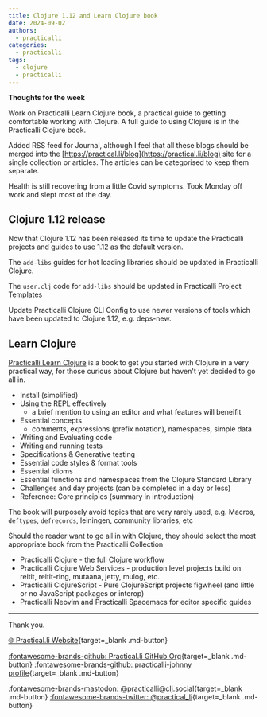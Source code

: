 ```yaml
---
title: Clojure 1.12 and Learn Clojure book
date: 2024-09-02
authors:
  - practicalli
categories:
  - practicalli
tags:
  - clojure
  - practicalli
---
```


**Thoughts for the week**

Work on Practicalli Learn Clojure book, a practical guide to getting comfortable working with Clojure.  A full guide to using Clojure is in the Practicalli Clojure book.

Added RSS feed for Journal, although I feel that all these blogs should be merged into the [https://practical.li/blog](https://practical.li/blog) site for a single collection or articles.  The articles can be categorised to keep them separate.

Health is still recovering from a little Covid symptoms.  Took Monday off work and slept most of the day.

<!-- more -->

## Clojure 1.12 release

Now that Clojure 1.12 has been released its time to update the Practicalli projects and guides to use 1.12 as the default version.

The `add-libs` guides for hot loading libraries should be updated in Practicalli Clojure.

The `user.clj` code for `add-libs` should be updated in Practicalli Project Templates

Update Practicalli Clojure CLI Config to use newer versions of tools which have been updated to Clojure 1.12, e.g. deps-new.


## Learn Clojure

[Practicalli Learn Clojure](https://practical.li/learn-clojure/) is a book to get you started with Clojure in a very practical way, for those curious about Clojure but haven't yet decided to go all in.

- Install (simplified)
- Using the REPL effectively
  - a brief mention to using an editor and what features will beneifit
- Essential concepts
  - comments, expressions (prefix notation), namespaces, simple data
- Writing and Evaluating code
- Writing and running tests
- Specifications & Generative testing
- Essential code styles & format tools
- Essential idioms
- Essential functions and namespaces from the Clojure Standard Library
- Challenges and day projects (can be completed in a day or less)
- Reference: Core principles (summary in introduction)

The book will purposely avoid topics that are very rarely used, e.g. Macros, `deftypes`, `defrecords`, leiningen, community libraries, etc

Should the reader want to go all in with Clojure, they should select the most appropriate book from the Practicalli Collection

- Practicalli Clojure - the full Clojure workflow
- Practicalli Clojure Web Services - production level projects build on reitit, reitit-ring, mutaana, jetty, mulog, etc.
- Practicalli ClojureScript - Pure ClojureScript projects figwheel (and little or no JavaScript packages or interop)
- Practicalli Neovim and Practicalli Spacemacs for editor specific guides


---
Thank you.

[:globe_with_meridians: Practical.li Website](https://practical.li){target=_blank .md-button}

[:fontawesome-brands-github: Practical.li GitHub Org](https://github.com/practicalli){target=_blank .md-button}
[:fontawesome-brands-github: practicalli-johnny profile](https://github.com/practicalli-johnny){target=_blank .md-button}

[:fontawesome-brands-mastodon: @practicalli@clj.social](https://clj.social/@practicalli){target=_blank .md-button}
[:fontawesome-brands-twitter: @practical_li](https://twitter.com/practcial_li){target=_blank .md-button}
